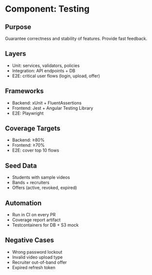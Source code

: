 # Component: Testing

## Purpose
Guarantee correctness and stability of features. Provide fast feedback.

## Layers
- Unit: services, validators, policies
- Integration: API endpoints + DB
- E2E: critical user flows (login, upload, offer)

## Frameworks
- Backend: xUnit + FluentAssertions
- Frontend: Jest + Angular Testing Library
- E2E: Playwright

## Coverage Targets
- Backend: ≥80%
- Frontend: ≥70%
- E2E: cover top 10 flows

## Seed Data
- Students with sample videos
- Bands + recruiters
- Offers (active, revoked, expired)

## Automation
- Run in CI on every PR
- Coverage report artifact
- Testcontainers for DB + S3 mock

## Negative Cases
- Wrong password lockout
- Invalid video upload type
- Recruiter out-of-band offer
- Expired refresh token
